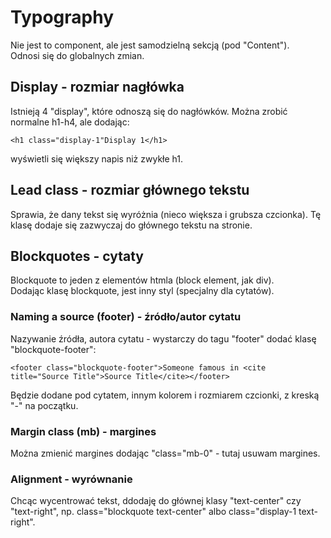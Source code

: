 # Typography  
Nie jest to component, ale jest samodzielną sekcją (pod "Content").  
Odnosi się do globalnych zmian.  
  
## Display - rozmiar nagłówka  
Istnieją 4 "display", które odnoszą się do nagłówków. Można zrobić normalne h1-h4, ale dodając:
```
<h1 class="display-1"Display 1</h1>
```
wyświetli się większy napis niż zwykłe h1.  
 
## Lead class - rozmiar głównego tekstu   
Sprawia, że dany tekst się wyróżnia (nieco większa i grubsza czcionka). Tę klasę dodaje się zazwyczaj do głównego tekstu na stronie.  
  
## Blockquotes - cytaty
Blockquote to jeden z elementów htmla (block element, jak div).  
Dodając klasę blockquote, jest inny styl (specjalny dla cytatów).   
   
### Naming a source (footer) - źródło/autor cytatu    
Nazywanie źródła, autora cytatu - wystarczy do tagu "footer" dodać klasę "blockquote-footer":  
```
<footer class="blockquote-footer">Someone famous in <cite title="Source Title">Source Title</cite></footer>
```
Będzie dodane pod cytatem, innym kolorem i rozmiarem czcionki, z kreską "-" na początku.  
  
### Margin class (mb) - margines  
Można zmienić margines dodając "class="mb-0" - tutaj usuwam margines.  
  
### Alignment - wyrównanie  
Chcąc wycentrować tekst, ddodaję do głównej klasy "text-center" czy "text-right", np. class="blockquote text-center" albo class="display-1 text-right".  
